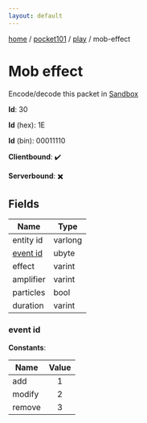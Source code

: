 ```yaml
---
layout: default
---
```


[home](/)  /  [pocket101](/protocol/pocket101)  /  [play](/protocol/pocket101/play)  /  mob-effect

# Mob effect

Encode/decode this packet in [Sandbox](../../../sandbox/pocket101#Play.MobEffect)

**Id**: 30

**Id** (hex): 1E

**Id** (bin): 00011110

**Clientbound**: ✔️

**Serverbound**: ✖️

## Fields

Name | Type
---|---
entity id | varlong
[event id](#event-id) | ubyte
effect | varint
amplifier | varint
particles | bool
duration | varint

### event id

**Constants**:

Name | Value
---|:---:
add | 1
modify | 2
remove | 3
